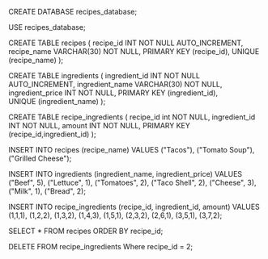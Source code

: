 CREATE DATABASE recipes_database;

USE recipes_database;

CREATE TABLE recipes (
  recipe_id INT NOT NULL AUTO_INCREMENT,
  recipe_name VARCHAR(30) NOT NULL,
  PRIMARY KEY (recipe_id),
  UNIQUE (recipe_name)
);

CREATE TABLE ingredients (
  ingredient_id INT NOT NULL AUTO_INCREMENT, 
  ingredient_name VARCHAR(30) NOT NULL,
  ingredient_price INT NOT NULL,
  PRIMARY KEY (ingredient_id),  
  UNIQUE (ingredient_name)
);

CREATE TABLE recipe_ingredients (
  recipe_id int NOT NULL, 
  ingredient_id INT NOT NULL, 
  amount INT NOT NULL,
  PRIMARY KEY (recipe_id,ingredient_id)
);

INSERT INTO recipes 
    (recipe_name) 
VALUES 
    ("Tacos"),
    ("Tomato Soup"),
    ("Grilled Cheese");

INSERT INTO ingredients
    (ingredient_name, ingredient_price)
VALUES 
    ("Beef", 5),
    ("Lettuce", 1),
    ("Tomatoes", 2),
    ("Taco Shell", 2),
    ("Cheese", 3),
    ("Milk", 1),
    ("Bread", 2);

INSERT INTO recipe_ingredients 
    (recipe_id, ingredient_id, amount)
VALUES
    (1,1,1),
    (1,2,2),
    (1,3,2),
    (1,4,3),
    (1,5,1),
    (2,3,2),
    (2,6,1),
    (3,5,1),
    (3,7,2);

SELECT * FROM recipes ORDER BY recipe_id;

DELETE FROM recipe_ingredients
Where recipe_id = 2;